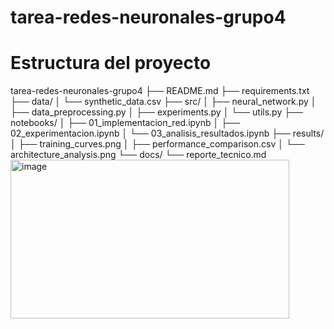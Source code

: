 # tarea-redes-neuronales-grupo4

# Estructura del proyecto
tarea-redes-neuronales-grupo4
├── README.md
├── requirements.txt
├── data/
│   └── synthetic_data.csv
├── src/
│   ├── neural_network.py
│   ├── data_preprocessing.py
│   ├── experiments.py
│   └── utils.py
├── notebooks/
│   ├── 01_implementacion_red.ipynb
│   ├── 02_experimentacion.ipynb
│   └── 03_analisis_resultados.ipynb
├── results/
│   ├── training_curves.png
│   ├── performance_comparison.csv
│   └── architecture_analysis.png
└── docs/
    └── reporte_tecnico.md
<img width="446" height="254" alt="image" src="https://github.com/user-attachments/assets/f059a876-5050-4519-b79e-44ef0c79787d" />

